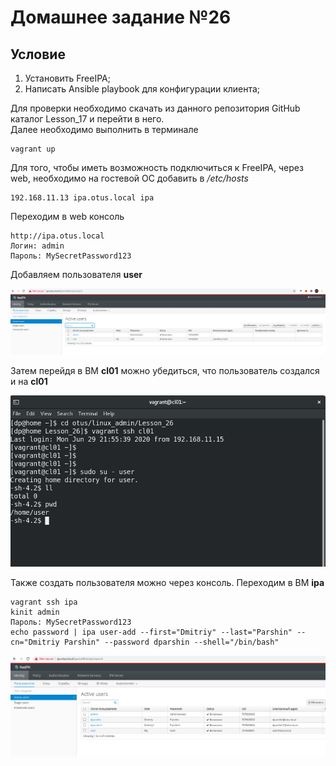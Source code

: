 # Домашнее задание №26
## Условие

1. Установить FreeIPA;  
2. Написать Ansible playbook для конфигурации клиента;  

Для проверки необходимо скачать из данного репозитория GitHub каталог Lesson_17 и перейти в него.  
Далее необходимо выполнить в терминале  

	vagrant up

Для того, чтобы иметь возможность подключиться к FreeIPA, через web, необходимо на гостевой ОС добавить в */etc/hosts*

    192.168.11.13 ipa.otus.local ipa

Переходим в web консоль

    http://ipa.otus.local
    Логин: admin
    Пароль: MySecretPassword123

Добавляем пользователя **user**

![FreeIPA](https://github.com/parshyn-dima/screens/blob/master/Lesson26/FreeIPA.png)

Затем перейдя в ВМ **cl01** можно убедиться, что пользователь создался и на **cl01**

![Client](https://github.com/parshyn-dima/screens/blob/master/Lesson26/Client.png)

 Также создать пользователя можно через консоль. Переходим в ВМ **ipa**

    vagrant ssh ipa
    kinit admin
    Пароль: MySecretPassword123
    echo password | ipa user-add --first="Dmitriy" --last="Parshin" --cn="Dmitriy Parshin" --password dparshin --shell="/bin/bash"

![FreeIPA](https://github.com/parshyn-dima/screens/blob/master/Lesson26/FreeIPA2.png)